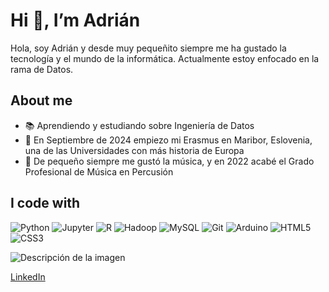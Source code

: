 # Hi 👋, I’m Adrián

Hola, soy Adrián y desde muy pequeñito siempre me ha gustado la tecnología y el mundo de la informática. Actualmente estoy enfocado en la rama de Datos.

## About me
- 📚 Aprendiendo y estudiando sobre Ingeniería de Datos
- 🎯 En Septiembre de 2024 empiezo mi Erasmus en Maribor, Eslovenia, una de las Universidades con más historia de Europa
- 🎵 De pequeño siempre me gustó la música, y en 2022 acabé el Grado Profesional de Música en Percusión

## I code with
![Python](https://img.shields.io/badge/-Python-000?&logo=python)
![Jupyter](https://img.shields.io/badge/-Jupyter-000?&logo=jupyter)
![R](https://img.shields.io/badge/-R-000?&logo=r)
![Hadoop](https://img.shields.io/badge/-Hadoop-000?&logo=apache-hadoop)
![MySQL](https://img.shields.io/badge/-MySQL-000?&logo=mysql)
![Git](https://img.shields.io/badge/-Git-000?&logo=git)
![Arduino](https://img.shields.io/badge/-Arduino-000?&logo=arduino)
![HTML5](https://img.shields.io/badge/-HTML5-000?&logo=html5)
![CSS3](https://img.shields.io/badge/-CSS3-000?&logo=css3)

![Descripción de la imagen](https://drive.google.com/uc?export=view&id=1--iNCwmqtWb4t_o1dkyUXFTOVr2PWg5F)

[LinkedIn](https://www.linkedin.com/in/adrián-freijeiro/)
